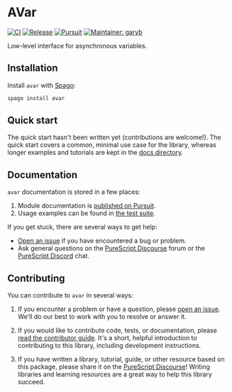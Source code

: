 # AVar

[![CI](https://github.com/purescript-contrib/purescript-avar/workflows/CI/badge.svg?branch=main)](https://github.com/purescript-contrib/purescript-avar/actions?query=workflow%3ACI+branch%3Amain)
[![Release](https://img.shields.io/github/release/purescript-contrib/purescript-avar.svg)](https://github.com/purescript-contrib/purescript-avar/releases)
[![Pursuit](https://pursuit.purescript.org/packages/purescript-avar/badge)](https://pursuit.purescript.org/packages/purescript-avar)
[![Maintainer: garyb](https://img.shields.io/badge/maintainer-garyb-teal.svg)](https://github.com/garyb)

Low-level interface for asynchronous variables.

## Installation

Install `avar` with [Spago](https://github.com/purescript/spago):

```sh
spago install avar
```

## Quick start

The quick start hasn't been written yet (contributions are welcome!). The quick start covers a common, minimal use case for the library, whereas longer examples and tutorials are kept in the [docs directory](./docs).

## Documentation

`avar` documentation is stored in a few places:

1. Module documentation is [published on Pursuit](https://pursuit.purescript.org/packages/purescript-avar).
2. Usage examples can be found in [the test suite](./test).

If you get stuck, there are several ways to get help:

- [Open an issue](https://github.com/purescript-contrib/purescript-avar/issues) if you have encountered a bug or problem.
- Ask general questions on the [PureScript Discourse](https://discourse.purescript.org) forum or the [PureScript Discord](https://purescript.org/chat) chat.

## Contributing

You can contribute to `avar` in several ways:

1. If you encounter a problem or have a question, please [open an issue](https://github.com/purescript-contrib/purescript-avar/issues). We'll do our best to work with you to resolve or answer it.

2. If you would like to contribute code, tests, or documentation, please [read the contributor guide](./CONTRIBUTING.md). It's a short, helpful introduction to contributing to this library, including development instructions.

3. If you have written a library, tutorial, guide, or other resource based on this package, please share it on the [PureScript Discourse](https://discourse.purescript.org)! Writing libraries and learning resources are a great way to help this library succeed.
